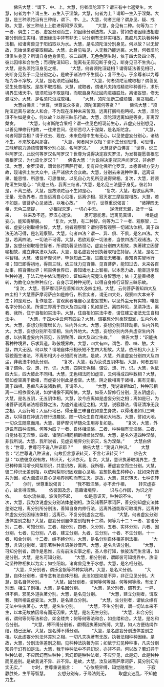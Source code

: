 <!-- { "loadSidebar": true } -->
　　佛告大慧：“谓下、中、上。大慧，何者须陀洹下？谓三有中七返受生。大慧，何者为中？谓三生、五生入于涅槃。大慧，何者为上？谓即一生入于涅槃。大慧，是三种须陀洹有三种结，谓下、中、上。大慧，何者三结？谓身见、疑、戒取。大慧，彼三种结上上胜进得阿罗汉果。
　　“大慧，身见有二种。何等为二？一者、俱生；二者、虚妄分别而生，如因缘分别法故。大慧，譬如依诸因缘法相虚妄分别而生实相，彼因缘法中非有非无；以分别有无非实相故，愚痴凡夫执著种种法相，如诸禽兽见于阳焰取以为水。大慧，是名须陀洹分别身见。何以故？以无智故，无始世来虚妄取相故。大慧，此身见垢见，人无我乃能远离。大慧，何者须陀洹俱生身见？所谓自身他身俱见，彼二四阴，无色色阴生时，依于四大及四尘等，彼此因缘和合生色；而须陀洹知已，能离有无邪见断于身见，断身见已不生贪心。大慧，是名须陀洹身见之相。
　　“大慧，何者须陀洹疑相？谓得证法善见相已，先断身见及于二见分别之心，是故于诸法中不生疑心；复不生心，于余尊者以为尊相为净不净故。大慧，是名须陀洹疑相。
　　“大慧，何者须陀洹戒取相？谓善见受生处苦相故，是故不取戒相。大慧，戒取者，谓诸凡夫持戒精进种种善行，求乐境界生诸天中。彼须陀洹不取是相，而取自身内证回向进趣胜处，离诸妄想，修无漏戒分。大慧，是名须陀洹戒取相。
　　“大慧，须陀洹断三结烦恼，离贪瞋痴。”
　　大慧白佛言：“世尊，世尊说众多贪，须陀洹离何等贪？”
　　佛告大慧：“须陀洹远离与诸女人和合，不为现在乐种未来苦因，远离打掴呜抱眄视。大慧，须陀洹不生如是贪心。何以故？以得三昧乐行故。大慧，须陀洹远离如是等贪，非离涅槃贪。
　　“大慧，何者斯陀含果相？谓一往见色相现前生心，非虚妄分别想见，以善见禅修行相故，一往来世间，便断苦尽入于涅槃，是名斯陀含。
　　“大慧，何者阿那含相？谓于过去、现在、未来色相中生有无心，以见使虚妄分别心，诸结不生，不来故名阿那含。
　　“大慧，何者阿罗汉相？谓不生分别思惟、可思惟，三昧解脱力通烦恼苦等分别心故，名阿罗汉。”
　　大慧菩萨白佛言：“世尊，说三种阿罗汉，此说何等罗汉名阿罗汉？世尊为说得决定寂灭罗汉，为发菩提愿善根忘善根罗汉，为化应化罗汉？”
　　佛告大慧：“为说得决定寂灭声闻罗汉，非余罗汉。大慧，余罗汉者，谓曾修行菩萨行者，复有应化佛所化罗汉，本愿善根方便力故，现诸佛土生大众中，庄严诸佛大会众故。大慧，分别去来说种种事，远离证果、能思惟、所思惟、可思惟故，以见自心为见所见说得果相。复次，大慧，若须陀洹生如是心：“此是三结，我离三结者。”大慧，是名见三法堕于身见。彼若如是，不离三结。大慧，是故须陀洹不生如是心。
　　“复次，大慧，若欲远离禅、无量、无色界者，应当远离自心见相，远离少相，寂灭定三摩跋提相故。大慧，若不如是，彼菩萨心见诸法，以唯心故。”
　　尔时，世尊重说偈言：
　　“诸禅四无量，无色三摩提，
　　少相寂灭定，一切心中无。
　　逆流修无漏，及于一往来，
　　往来及不还，罗汉心迷没。
　　思可思能思，远离见真谛，
　　唯是虚妄心，能知得解脱。
　　“复次，大慧，有二种智。何等为二？一者、观察智，二者、虚妄分别取相住智。大慧，何者观察智？谓何等智观察一切诸法体相，离于四法无法可得，是名观察智。大慧，何者四法？谓一、异、俱、不俱，是名四法。大慧，若离四法，一切法不可得。大慧，若欲观察一切法者，当依四法而观诸法。大慧，妄想分别取相住智者，所谓执著坚热湿动，虚妄分别四大相故，执著建立因譬喻相故，建立非实法以为实。大慧，是名虚妄分别执著取相住持智。大慧，是名二种智相。大慧，诸菩萨摩诃萨，毕竟知此二相，进趣法无我相，善知真实智地行相；知已即得初地，得百三昧，依三昧力见百佛、见百菩萨，能知过去、未来各百劫事，照百佛世界；照百佛世界已，善知诸地上上智相，以本愿力故，能奋迅示现种种神通，于法云地中依法雨授位，证如来内究竟法身智慧地；依十无量善根愿转，为教化众生种种应化，自身示现种种光明，以得自身修行证智三昧乐故。
　　“复次，大慧，菩萨摩诃萨应善知四大及四尘相。大慧，云何菩萨善知四大及四尘相？大慧菩萨摩诃萨应如是修行，所言实者，谓无四大处，观察四大本来不生；如是观已，复作是念，言观察者唯自心见虚妄觉知，以见外尘无有实物，唯是名字分别心见，所谓三界离于四大及四尘相；见如是已，离四种见，见清净法，离我、我所，住于自相如实法中。大慧，住自相如实法中者，谓住建立诸法无生自相法中。
　　“大慧，于四大中云何有四尘？大慧，谓妄想分别柔软湿润，生内外水大。大慧，妄想分别暖增长力，生内外火大。大慧，妄想分别轻转动相，生内外风大。大慧，妄想分别所有坚相，生内外地大。大慧，妄想分别内外共虚空生内外想，以执著虚妄内外邪见，五阴聚落、四大及四尘生故。”
　　佛告大慧：“识能执著种种境界，乐求异道，取彼境界故。大慧，四大有四，谓色、香、味、触。大慧，四大无因。何以故？谓地自体形相长短不生四大相故。大慧，依形相大小上下容貌而生诸法，不离形相大小长短而有法故。是故，大慧，外道虚妄分别四大及四尘，非我法中如此分别。
　　“复次，大慧，我为汝说五阴体相。大慧，何者五阴相？谓色、受、想、行、识。大慧，四阴无色相，谓受、想、行、识。大慧，色依四大生，四大彼此不同相。大慧，无色相法同如虚空，云何得成四种数相？大慧，譬如虚空离于数相，而虚妄分别此是虚空。大慧，阴之数相离于诸相，离有无相，离于四相。愚痴凡夫说诸数相，非谓圣人。
　　“大慧，我说诸相如幻，种种形相离一二相依假名说，如梦镜像不离所依。大慧，如圣人智修行分别，见五阴虚妄。大慧，是名五阴，无五阴体相。大慧，汝今应离如是虚妄分别之相；离如是已，为诸菩萨说离诸法相寂静之法，为遮外道诸见之相。大慧，说寂静法，得证清净无我之相，入远行地；入远行地已，得无量三昧自在如意生身故，以得诸法如幻三昧故，以得自在神通力修行进趣故，随一切众生自在用如大地故。大慧，譬如大地，一切众生随意而用。大慧，菩萨摩诃萨随众生用亦复如是。
　　“复次，大慧，外道说有四种涅槃。何等为四？一者、自体相涅槃，二者、种种相有无涅槃，三者、自觉体有无涅槃，四者、诸阴自相同相断相续体涅槃。大慧，是名外道四种涅槃，非我所说。大慧，我所说者，见虚妄境界分别识灭，名为涅槃。”
　　大慧白佛言：“世尊，世尊可不说八种识耶？”
　　佛告大慧：“我说八种识。”
　　大慧言：“若世尊说八种识者，何故但言意识转灭，不言七识转灭？”
　　佛告大慧：“以依彼念观有故，转识灭，七识亦灭。复次，大慧，意识执著取境界生，生已种种熏习增长阿梨耶识，共意识故，离我、我所相，著虚妄空而生分别。大慧，彼二种识无差别相，以依阿梨耶识因观自心见境，妄想执著生种种心，犹如束竹迭共为因，如大海波以自心见境界风吹而有生灭。是故，大慧，意识转灭，七种识转灭。”
　　尔时，世尊重说偈言：
　　“我不取涅槃，亦不舍作相，
　　转灭虚妄心，故言得涅槃。
　　依彼因及念，意趣诸境界，
　　识与心作因，为识之所依。
　　如水流枯竭，波浪则不起，
　　如是意识灭，种种识不生。
　　“复次，大慧，我为汝说虚妄分别法体差别相。汝及诸菩萨摩诃萨，善分别知虚妄法体差别之相，离分别所分别法，善知自身内修行法，远离外道能取可取境界，远离种种虚妄分别因缘法体相；远离已，不复分别虚妄之相。
　　“大慧，何者虚妄分别法体差别之相？大慧，虚妄分别自体差别相有十二种。何等为十二？一者、言语分别，二者、可知分别，三者、相分别，四者、义分别，五者、实体分别，六者、因分别，七者、见分别，八者、建立分别，九者、生分别，十者、不生分别，十一者、和合分别，十二者、缚不缚分别。大慧，是名分别自体相差别法相。
　　“大慧，言语分别者，谓乐著种种言语美妙音声。大慧，是名言语分别。
　　“大慧，可知分别者，谓作是思惟，应有前法实事之相，圣人修行知，依彼法而生言语，如是分别。大慧，是名可知分别。
　　“大慧，相分别者，谓即彼可知境界中，热湿动坚种种相执以为实；如空阳焰，诸禽兽见生于水想。大慧，是名相分别。
　　“大慧，义分别者，谓乐金银等种种实境界。大慧，是名义分别。
　　“大慧，自体分别者，谓专念有法自体形相，此法如是如是不异，非正见见分别。大慧，是名自体分别。
　　“大慧，因分别者，谓何等何等因，何等何等缘，有无了别因，相生了别相。大慧，是名因分别。
　　“大慧，见分别者，谓有无、一异、俱不俱，邪见外道执著分别。大慧，是名见分别。
　　“大慧，建立分别者，谓取我、我所相说虚妄法。大慧，是名建立分别。
　　“大慧，生分别者，谓依众缘有无法中生执著心。大慧，是名生分别。
　　“大慧，不生分别者，谓一切法本来不生，以本无故依因缘有而无因果。大慧，是名无生分别。
　　“大慧，和合分别者，谓何等何等法和合，如金缕共；何等何等法和合，如金缕和合。大慧，是名和合分别。
　　“大慧，缚不缚分别者，谓缚因执著如所缚。大慧，如人方便结绳作结，结已还解。大慧，是名缚不缚分别。
　　“大慧，是名虚妄分别法体差别之相。以此虚妄分别法体差别之相，一切凡夫执著有无故，执著法相种种因缘。是故，大慧，分别法体差别之相，见种种法执著为实；如依于幻见种种事，凡夫分别知异于幻有如是法。大慧，我于种种法中不异幻说，亦非不异。何以故？若幻异于种种法者，不应因幻而生种种；若幻即是种种法者，不应异见，此是幻、此是种种而见差别。是故我说不异、非不异。是故，大慧，汝及诸菩萨摩诃萨，莫分别幻有实无实。”
　　尔时，世尊重说偈言：
　　“心依境界缚，知觉随境生，
　　于寂静胜处，生平等智慧。
　　妄想分别有，于缘法则无，
　　取虚妄迷乱，不知他力生。
